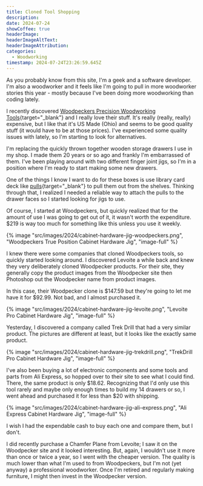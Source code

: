 ```yaml
---
title: Cloned Tool Shopping
description: 
date: 2024-07-24
showCoffee: true
headerImage: 
headerImageAltText: 
headerImageAttribution: 
categories:
  - Woodworking
timestamp: 2024-07-24T23:26:59.645Z
---
```


As you probably know from this site, I'm a geek and a software developer. I'm also a woodworker and it feels like I'm going to pull in more woodworker stories this year - mostly because I've been doing more woodworking than coding lately.

I recently discovered [Woodpeckers Precision Woodworking Tools](https://www.woodpeck.com/){target="_blank"} and I really love their stuff. It's really (really, really) expensive, but I like that it's US Made (Ohio) and seems to be good quality stuff (it would have to be at those prices). I've experienced some quality issues with lately, so I'm starting to look for alternatives.

I'm replacing the quickly thrown together wooden storage drawers I use in my shop. I made them 20 years or so ago and frankly I'm embarrassed of them. I've been playing around with two different finger joint jigs, so I'm in a position where I'm ready to start making some new drawers.

One of the things I know I want to do for these boxes is use library card deck like [pulls](https://www.rockler.com/oil-rubbed-bronze-florence-pull-3-11-16){target="_blank"} to pull them out from the shelves. Thinking through that, I realized I needed a reliable way to attach the pulls to the drawer faces so I started looking for jigs to use.

Of course, I started at Woodpeckers, but quickly realized that for the amount of use I was going to get out of it, it wasn't worth the expenditure. $219 is way too much for something like this unless you use it weekly.

{% image "src/images/2024/cabinet-hardware-jig-woodpeckers.png", "Woodpeckers True Position Cabinet Hardware Jig", "image-full" %}

I knew there were some companies that cloned Woodpeckers tools, so quickly started looking around. I discovered Levoite a while back and knew they very deliberately cloned Woodpecker products. For their site, they generally copy the product images from the Woodpecker site then Photoshop out the Woodpecker name from product images.

In this case, their Woodpecker clone is $147.59 but they're going to let me have it for $92.99. Not bad, and I almost purchased it. 

{% image "src/images/2024/cabinet-hardware-jig-levoite.png", "Levoite Pro Cabinet Hardware Jig", "image-full" %}

Yesterday, I discovered a company called Trek Drill that had a very similar product. The pictures are different at least, but it looks like the exactly same product.

{% image "src/images/2024/cabinet-hardware-jig-trekdrill.png", "TrekDrill Pro Cabinet Hardware Jig", "image-full" %}

I've also been buying a lot of electronic components and some tools and parts from Ali Express, so hopped over to their site to see what I could find. There, the same product is only $18.62. Recognizing that I'd only use this tool rarely and maybe only enough times to build my 14 drawers or so, I went ahead and purchased it for less than $20 with shipping.

{% image "src/images/2024/cabinet-hardware-jig-ali-express.png", "Ali Express Cabinet Hardware Jig", "image-full" %}

I wish I had the expendable cash to buy each one and compare them, but I don't. 

I did recently purchase a Chamfer Plane from Levoite; I saw it on the Woodpecker site and it looked interesting. But, again, I wouldn't use it more than once or twice a year, so I went with the cheaper version. The quality is much lower than what I'm used to from Woodpeckers, but I'm not (yet anyway) a professional woodworker. Once I'm retired and regularly making furniture, I might then invest in the Woodpecker version.

